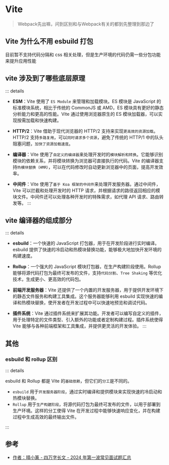 # Vite

> Webpack先出嘛，问到区别和与Webpack有关的都到先整理到那边了

## Vite 为什么不用 esbuild 打包

目前暂不支持代码分隔和 css 相关处理，但是生产环境的代码仍需一些分包功能来提升应用性能

## vite 涉及到了哪些底层原理

::: details

- **ESM**：Vite 使用了 `ES Module` 来管理和加载模块。ES 模块是 JavaScript 的标准模块系统，相比于传统的 CommonJS 或 AMD，ES 模块具有更好的静态分析能力和更高的性能。Vite 通过使用浏览器原生的 ES 模块加载器，可以实现按需加载和快速构建。

- **HTTP/2**：Vite 借助于现代浏览器的 HTTP/2 支持来实现`更高效的资源加载`。HTTP/2 支持`多路复用`，可以`同时请求多个资源`，避免了传统的 HTTP/1 中的队头阻塞问题，`加快了资源加载速度`。

- **编译器**：Vite 使用了`自定义的编译器`来处理开发时的`模块解析和转换`。它能够识别模块的依赖关系，并将模块转换为浏览器可直接执行的代码。Vite 的编译器支持`热模块替换（HMR）`，可以在代码修改时自动更新浏览器中的页面，提高开发效率。

- **中间件**：Vite 使用了`基于 Koa 框架的中间件`来处理开发服务器。通过中间件，Vite 可以拦截和处理开发时的 HTTP 请求，并根据请求的路径返回相应的模块文件。中间件还可以处理各种开发时的特殊需求，如代理 API 请求、路由转发等。
  :::

## vite 编译器的组成部分

::: details

- **esbuild**：一个快速的 JavaScript 打包器，用于在开发阶段进行实时编译。esbuild 提供了快速的冷启动和热模块替换功能，能够极大地加快开发环境的构建速度。
- **Rollup**：一个强大的 JavaScript 模块打包器，在生产构建阶段使用。Rollup 能够将源代码打包为最终可发布的文件，支持`代码分割`、`Tree Shaking` 等优化技术，生成更小、更高效的代码包。

- **前端开发服务器**：Vite 还提供了一个内置的开发服务器，用于提供开发环境下的静态文件服务和构建工具集成。这个服务器能够利用 esbuild 实现快速的编译和热模块替换，使开发者在开发过程中可以快速地预览和调试代码。
- **插件系统**：Vite 通过插件系统来扩展其功能。开发者可以编写自定义的插件，用于处理特定的文件类型、引入额外的功能或者定制构建过程。插件系统使得 Vite 能够与各种前端框架和工具集成，并提供更灵活的开发体验。
  :::

## 其他

### esbuild 和 rollup 区别

::: details

esbuild 和 Rollup 都是 Vite 的`基础依赖`，但它们的`分工`是不同的。

- `esbuild` 用于`开发服务器阶段`，通过实时编译和提供模块来实现快速的冷启动和热模块替换。
- `Rollup` 用于`生产构建阶段`，将源代码打包为最终可发布的文件，以用于部署到生产环境。这样的分工使得 Vite 在开发过程中能够快速响应变化，并在构建过程中生成高效的最终输出文件。

:::

## 参考

- [作者：晴小篆 - 四万字长文 - 2024 年第一波常见面试题汇总](https://juejin.cn/post/7319311129867010111#heading-13)
